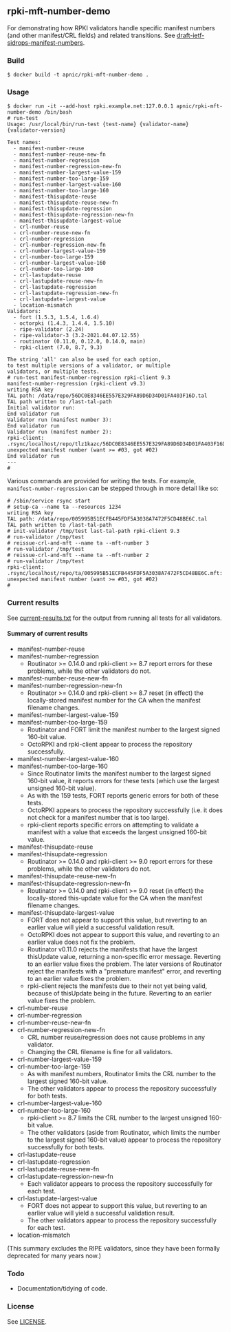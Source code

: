 ## rpki-mft-number-demo

For demonstrating how RPKI validators handle specific manifest numbers
(and other manifest/CRL fields) and related transitions.  See
[draft-ietf-sidrops-manifest-numbers](https://datatracker.ietf.org/doc/draft-ietf-sidrops-manifest-numbers/).

### Build

    $ docker build -t apnic/rpki-mft-number-demo .

### Usage

    $ docker run -it --add-host rpki.example.net:127.0.0.1 apnic/rpki-mft-number-demo /bin/bash
    # run-test
    Usage: /usr/local/bin/run-test {test-name} {validator-name} {validator-version}

    Test names:
      - manifest-number-reuse
      - manifest-number-reuse-new-fn
      - manifest-number-regression
      - manifest-number-regression-new-fn
      - manifest-number-largest-value-159
      - manifest-number-too-large-159
      - manifest-number-largest-value-160
      - manifest-number-too-large-160
      - manifest-thisupdate-reuse
      - manifest-thisupdate-reuse-new-fn
      - manifest-thisupdate-regression
      - manifest-thisupdate-regression-new-fn
      - manifest-thisupdate-largest-value
      - crl-number-reuse
      - crl-number-reuse-new-fn
      - crl-number-regression
      - crl-number-regression-new-fn
      - crl-number-largest-value-159
      - crl-number-too-large-159
      - crl-number-largest-value-160
      - crl-number-too-large-160
      - crl-lastupdate-reuse
      - crl-lastupdate-reuse-new-fn
      - crl-lastupdate-regression
      - crl-lastupdate-regression-new-fn
      - crl-lastupdate-largest-value
      - location-mismatch
    Validators:
      - fort (1.5.3, 1.5.4, 1.6.4)
      - octorpki (1.4.3, 1.4.4, 1.5.10)
      - ripe-validator (2.24)
      - ripe-validator-3 (3.2-2021.04.07.12.55)
      - routinator (0.11.0, 0.12.0, 0.14.0, main)
      - rpki-client (7.0, 8.7, 9.3)

    The string 'all' can also be used for each option,
    to test multiple versions of a validator, or multiple
    validators, or multiple tests.
    # run-test manifest-number-regression rpki-client 9.3
    manifest-number-regression (rpki-client v9.3)
    writing RSA key
    TAL path: /data/repo/56DC0E8346EE557E329FA89D6D34D01FA403F16D.tal
    TAL path written to /last-tal-path
    Initial validator run:
    End validator run
    Validator run (manifest number 3):
    End validator run
    Validator run (manifest number 2):
    rpki-client: .rsync/localhost/repo/tlz1kazc/56DC0E8346EE557E329FA89D6D34D01FA403F16D.mft: unexpected manifest number (want >= #03, got #02)
    End validator run
    ---
    #

Various commands are provided for writing the tests.  For example,
`manifest-number-regression` can be stepped through in more detail like
so:

    # /sbin/service rsync start
    # setup-ca --name ta --resources 1234
    writing RSA key
    TAL path: /data/repo/005995B51ECFB445FDF5A3038A7472F5CD48BE6C.tal
    TAL path written to /last-tal-path
    # init-validator /tmp/test last-tal-path rpki-client 9.3
    # run-validator /tmp/test
    # reissue-crl-and-mft --name ta --mft-number 3
    # run-validator /tmp/test
    # reissue-crl-and-mft --name ta --mft-number 2
    # run-validator /tmp/test
    rpki-client: .rsync/localhost/repo/ta/005995B51ECFB445FDF5A3038A7472F5CD48BE6C.mft: unexpected manifest number (want >= #03, got #02)
    #

### Current results

See [current-results.txt](current-results.txt) for the output from
running all tests for all validators.

#### Summary of current results

 - manifest-number-reuse
 - manifest-number-regression
    - Routinator >= 0.14.0 and rpki-client >= 8.7 report errors for
      these problems, while the other validators do not.
 - manifest-number-reuse-new-fn
 - manifest-number-regression-new-fn
    - Routinator >= 0.14.0 and rpki-client >= 8.7 reset (in effect)
      the locally-stored manifest number for the CA when the manifest
      filename changes.
 - manifest-number-largest-value-159
 - manifest-number-too-large-159
    - Routinator and FORT limit the manifest number to the largest
      signed 160-bit value.
    - OctoRPKI and rpki-client appear to process the repository
      successfully.
 - manifest-number-largest-value-160
 - manifest-number-too-large-160
    - Since Routinator limits the manifest number to the largest
      signed 160-bit value, it reports errors for these tests (which
      use the largest unsigned 160-bit value).
    - As with the 159 tests, FORT reports generic errors for both of
      these tests.
    - OctoRPKI appears to process the repository successfully (i.e. it
      does not check for a manifest number that is too large).
    - rpki-client reports specific errors on attempting to validate a
      manifest with a value that exceeds the largest unsigned 160-bit
      value.
 - manifest-thisupdate-reuse
 - manifest-thisupdate-regression
    - Routinator >= 0.14.0 and rpki-client >= 9.0 report errors for
      these problems, while the other validators do not.
 - manifest-thisupdate-reuse-new-fn
 - manifest-thisupdate-regression-new-fn
    - Routinator >= 0.14.0 and rpki-client >= 9.0 reset (in effect)
      the locally-stored this-update value for the CA when the
      manifest filename changes.
 - manifest-thisupdate-largest-value
    - FORT does not appear to support this value, but reverting to an
      earlier value will yield a successful validation result.
    - OctoRPKI does not appear to support this value, and reverting to
      an earlier value does not fix the problem.
    - Routinator v0.11.0 rejects the manifests that have the largest
      thisUpdate value, returning a non-specific error message.
      Reverting to an earlier value fixes the problem.  The later
      versions of Routinator reject the manifests with a "premature
      manifest" error, and reverting to an earlier value fixes the
      problem.
    - rpki-client rejects the manifests due to their not yet being
      valid, because of thisUpdate being in the future.  Reverting to
      an earlier value fixes the problem.
 - crl-number-reuse
 - crl-number-regression
 - crl-number-reuse-new-fn
 - crl-number-regression-new-fn
    - CRL number reuse/regression does not cause problems in any
      validator.
    - Changing the CRL filename is fine for all validators.
 - crl-number-largest-value-159
 - crl-number-too-large-159
    - As with manifest numbers, Routinator limits the CRL number to
      the largest signed 160-bit value.
    - The other validators appear to process the repository
      successfully for both tests.
 - crl-number-largest-value-160
 - crl-number-too-large-160
    - rpki-client >= 8.7 limits the CRL number to the largest unsigned
      160-bit value.
    - The other validators (aside from Routinator, which limits the
      number to the largest signed 160-bit value) appear to process
      the repository successfully for both tests.
 - crl-lastupdate-reuse
 - crl-lastupdate-regression
 - crl-lastupdate-reuse-new-fn
 - crl-lastupdate-regression-new-fn
    - Each validator appears to process the repository successfully
      for each test.
 - crl-lastupdate-largest-value
    - FORT does not appear to support this value, but reverting to an
      earlier value will yield a successful validation result.
    - The other validators appear to process the repository
      successfully for each test.
 - location-mismatch

(This summary excludes the RIPE validators, since they have been
formally deprecated for many years now.)

### Todo

 - Documentation/tidying of code.

### License

See [LICENSE](./LICENSE).
